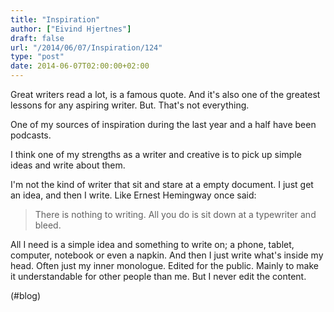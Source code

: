 ```yaml
---
title: "Inspiration"
author: ["Eivind Hjertnes"]
draft: false
url: "/2014/06/07/Inspiration/124"
type: "post"
date: 2014-06-07T02:00:00+02:00
---
```


Great writers read a lot, is a famous quote. And it's also one of the
greatest lessons for any aspiring writer. But. That's not everything.

One of my sources of inspiration during the last year and a half have
been podcasts.

I think one of my strengths as a writer and creative is to pick up
simple ideas and write about them.

I'm not the kind of writer that sit and stare at a empty document. I
just get an idea, and then I write. Like Ernest Hemingway once said:

> There is nothing to writing. All you do is sit down at a typewriter
> and bleed.

All I need is a simple idea and something to write on; a phone, tablet,
computer, notebook or even a napkin. And then I just write what's inside
my head. Often just my inner monologue. Edited for the public. Mainly to
make it understandable for other people than me. But I never edit the
content.

(#blog)
